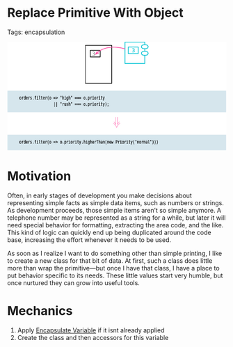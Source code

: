 # Replace Primitive With Object

Tags: encapsulation

![](img.png)

# Motivation

Often, in early stages of development you make decisions about representing simple facts as simple data items, such as numbers or strings. As development proceeds, those simple items aren’t so simple anymore. A telephone number may be represented as a string for a while, but later it will need special behavior for formatting, extracting the area code, and the like. This kind of logic can quickly end up being duplicated around the code base, increasing the effort whenever it needs to be used.

As soon as I realize I want to do something other than simple printing, I like to create a new class for that bit of data. At first, such a class does little more than wrap the primitive—but once I have that class, I have a place to put behavior specific to its needs. These little values start very humble, but once nurtured they can grow into useful tools.

# Mechanics

1. Apply [Encapsulate Variable](Encapsulate%20Variable%201e5d2a6463384ed18a9f10cfa2a4eb4f.md) if it isnt already applied
2. Create the class and then accessors for this variable